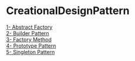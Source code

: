 # CreationalDesignPattern
<a href="abstract_factory">1- Abstract Factory</a>
<br>
<a href="abstract_factory">2- Builder Pattern</a>
<br>
<a href="abstract_factory">3- Factory Method </a>
<br>
<a href="abstract_factory">4- Prototype Pattern</a>
<br>
<a href="abstract_factory">5- Singleton Pattern</a>
<br>
